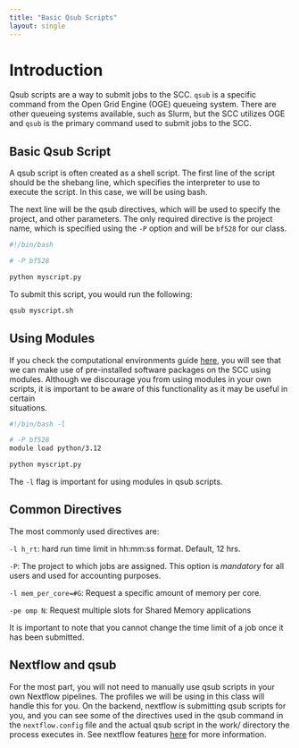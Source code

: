 ```yaml
---
title: "Basic Qsub Scripts"
layout: single
---
```


# Introduction

Qsub scripts are a way to submit jobs to the SCC. `qsub` is a specific command from the
Open Grid Engine (OGE) queueing system. There are other queueing systems available, such as Slurm,
but the SCC utilizes OGE and `qsub` is the primary command used to submit jobs to the SCC.

## Basic Qsub Script

A qsub script is often created as a shell script. The first line of the script should be the shebang line, which
specifies the interpreter to use to execute the script. In this case, we will be using bash.

The next line will be the qsub directives, which will be used to specify the project, and other
parameters. The only required directive is the project name, which is specified using the `-P` option and 
will be `bf528` for our class.

```bash
#!/bin/bash

# -P bf528

python myscript.py
```

To submit this script, you would run the following:

```bash
qsub myscript.sh
```

## Using Modules

If you check the computational environments guide [here](/guides/computational_environments/), you will see that we 
can make use of pre-installed software packages on the SCC using modules. Although we discourage you from using
modules in your own scripts, it is important to be aware of this functionality as it may be useful in certain   
situations. 

```bash
#!/bin/bash -l

# -P bf528
module load python/3.12

python myscript.py
```

The `-l` flag is important for using modules in qsub scripts.

## Common Directives

The most commonly used directives are:

`-l h_rt`: hard run time limit in hh:mm:ss format. Default, 12 hrs. 

`-P`: The project to which jobs are assigned. This option is *mandatory* for all
      users and used for accounting purposes.

`-l mem_per_core=#G`: Request a specific amount of memory per core. 

`-pe omp N`: Request multiple slots for Shared Memory applications

It is important to note that you cannot change the time limit of a job once it has
been submitted. 

## Nextflow and qsub

For the most part, you will not need to manually use qsub scripts in your own Nextflow pipelines. 
The profiles we will be using in this class will handle this for you. On the backend, nextflow
is submitting qsub scripts for you, and you can see some of the directives used in the qsub
command in the `nextflow.config` file and the actual qsub script in the work/ directory the process
executes in. See nextflow features [here](/guides/nextflow_features/#nextflow-work-directory) for 
more information.